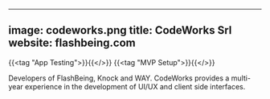

---
image: codeworks.png
title: CodeWorks Srl
website: flashbeing.com
---

{{<tag "App Testing">}}{{</>}}
{{<tag "MVP Setup">}}{{</>}}

Developers of FlashBeing, Knock and WAY. CodeWorks provides a multi-year experience in the development of UI/UX and client side interfaces. 